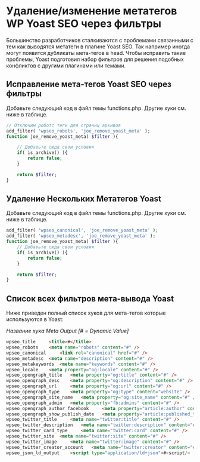 # Удаление/изменение метатегов WP Yoast SEO через фильтры

Большинство разработчиков сталкиваются с проблемами связанными с тем как выводятся метатеги 
в плагине Yoast SEO. Так например иногда могут появится дубликаты мета-тегов в head. 
Чтобы исправить такие проблемы, Yoast подготовил набор фильтров для решения подобных конфликтов 
с другими плагинами или темами.

## Исправление мета-тегов Yoast SEO через фильтры

Добавьте следующий код в файл темы functions.php. Другие хуки см. ниже в таблице.

```php
// Отключим роботс теги для страниц архивов
add_filter( 'wpseo_robots', 'joe_remove_yoast_meta' );
function joe_remove_yoast_meta( $filter ){

	// Добавьте сюда свои условия
	if( is_archive() ){
		return false;
	}

	return $filter;
}
```


## Удаление Нескольких Метатегов Yoast

Добавьте следующий код в файл темы functions.php. Другие хуки см. ниже в таблице.

```php
add_filter( 'wpseo_canonical', 'joe_remove_yoast_meta' );
add_filter( 'wpseo_metadesc', 'joe_remove_yoast_meta' );
function joe_remove_yoast_meta( $filter ){
	// Добавьте сюда свои условия
	if( is_archive() ){
		return false;
	}

	return $filter;
}
```


## Список всех фильтров мета-вывода Yoast

Ниже приведен полный список хуков для мета-тегов которые используются в Yoast:

*Название хука* 	 *Meta Output [# = Dynamic Value]*
```html
wpseo_title 	<title>#</title>
wpseo_robots 	<meta name="robots" content="#" />
wpseo_canonical 	<link rel="canonical" href="#" />
wpseo_metadesc 	<meta name="description" content="#" />
wpseo_metakeywords 	<meta name="keywords" content="#" />
wpseo_locale 	<meta property="og:locale" content="#" />
wpseo_opengraph_title 	<meta property="og:title" content="#" />
wpseo_opengraph_desc 	<meta property="og:description" content="#" />
wpseo_opengraph_url 	<meta property="og:url" content="#" />
wpseo_opengraph_type 	<meta property="og:type" content="website" />
wpseo_opengraph_site_name 	<meta property="og:site_name" content="#" />
wpseo_opengraph_admin 	<meta property="fb:admins" content="#" />
wpseo_opengraph_author_facebook 	<meta property="article:author" content="#" />
wpseo_opengraph_show_publish_date 	<meta property="article:published_time" content="#" />
wpseo_twitter_title 	<meta name="twitter:title" content="#" />
wpseo_twitter_description 	<meta name="twitter:description" content="#" />
wpseo_twitter_card_type 	<meta name="twitter:card" content="#" />
wpseo_twitter_site 	<meta name="twitter:site" content="#" />
wpseo_twitter_image 	<meta name="twitter:image" content="#" />
wpseo_twitter_creator_account 	<meta name="twitter:creator" content="#" />
wpseo_json_ld_output 	<script type="application/ld+json">#<script/>
```
